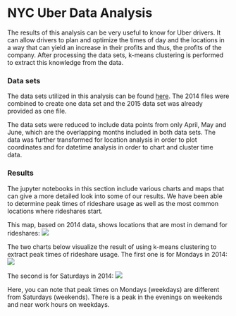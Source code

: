 # NYC Uber Data Analysis
The results of this analysis can be very useful to know for Uber drivers. It can allow drivers to plan and optimize the times of day and the locations in a way that can yield an increase in their profits and thus, the profits of the company. After processing the data sets, k-means clustering is performed to extract this knowledge from the data.


### Data sets
The data sets utilized in this analysis can be found [here](https://www.kaggle.com/fivethirtyeight/uber-pickups-in-new-york-city). The 2014 files were combined to create one data set and the 2015 data set was already provided as one file.

The data sets were reduced to include data points from only April, May and June, which are the overlapping months included in both data sets. The data was further transformed for location analysis in order to plot coordinates and for datetime analysis in order to chart and cluster time data.

### Results
The jupyter notebooks in this section include various charts and maps that can give a more detailed look into some of our results. We have been able to determine peak times of rideshare usage as well as the most common locations where rideshares start.

This map, based on 2014 data, shows locations that are most in demand for rideshares:
![](https://github.com/s-saloni/Rideshare-Patterns/blob/master/Uber_Analysis/Charts/Uber2014Map.png)

The two charts below visualize the result of using k-means clustering to extract peak times of rideshare usage. The first one is for Mondays in 2014:
![](https://github.com/s-saloni/Rideshare-Patterns/blob/master/Uber_Analysis/Charts/Uber_Mon2014.png)

The second is for Saturdays in 2014:
![](https://github.com/s-saloni/Rideshare-Patterns/blob/master/Uber_Analysis/Charts/Uber_Sat2014.png)

Here, you can note that peak times on Mondays (weekdays) are different from Saturdays (weekends). There is a peak in the evenings on weekends and near work hours on weekdays.
